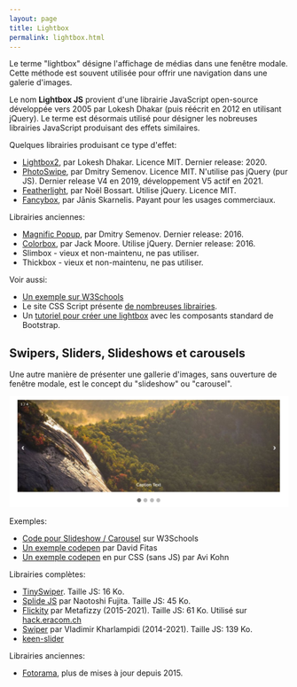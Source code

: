 ```yaml
---
layout: page
title: Lightbox
permalink: lightbox.html
---
```


Le terme "lightbox" désigne l'affichage de médias dans une fenêtre modale. Cette méthode est souvent utilisée pour offrir une navigation dans une galerie d'images.

Le nom **Lightbox JS** provient d'une librairie JavaScript open-source développée vers 2005 par Lokesh Dhakar (puis réécrit en 2012 en utilisant jQuery). Le terme est désormais utilisé pour désigner les nobreuses librairies JavaScript produisant des effets similaires.

Quelques librairies produisant ce type d'effet:

- [Lightbox2](https://lokeshdhakar.com/projects/lightbox2/), par Lokesh Dhakar. Licence MIT. Dernier release: 2020.
- [PhotoSwipe](https://photoswipe.com/), par Dmitry Semenov. Licence MIT. N'utilise pas jQuery (pur JS). Dernier release V4 en 2019, développement V5 actif en 2021.
- [Featherlight](https://noelboss.github.io/featherlight/), par Noël Bossart. Utilise jQuery. Licence MIT.
- [Fancybox](http://fancyapps.com/fancybox/), par Jānis Skarnelis. Payant pour les usages commerciaux.

Librairies anciennes:

- [Magnific Popup](https://dimsemenov.com/plugins/magnific-popup/), par Dmitry Semenov. Dernier release: 2016.
- [Colorbox](http://www.jacklmoore.com/colorbox/), par Jack Moore. Utilise jQuery. Dernier release: 2016.
- Slimbox - vieux et non-maintenu, ne pas utiliser.
- Thickbox - vieux et non-maintenu, ne pas utiliser.

Voir aussi:

- [Un exemple sur W3Schools](https://www.w3schools.com/howto/howto_js_lightbox.asp)
- Le site CSS Script présente [de nombreuses librairies](https://www.cssscript.com/tag/lightbox/).
- Un [tutoriel pour créer une lightbox](https://medium.com/@diegovogel/create-a-lightbox-gallery-with-standard-bootstrap-components-b9de322ddb9e) avec les composants standard de Bootstrap.

## Swipers, Sliders, Slideshows et carousels

Une autre manière de présenter une gallerie d'images, sans ouverture de fenêtre modale, est le concept du "slideshow" ou "carousel". 

![présentation en mode carousel](img/carousel-images.jpg)

Exemples:

- [Code pour Slideshow / Carousel](https://www.w3schools.com/howto/howto_js_slideshow.asp) sur W3Schools
- [Un exemple codepen](https://codepen.io/dfitzy/pen/xZqGVo) par David Fitas
- [Un exemple codepen](https://codepen.io/AMKohn/pen/EKJHf) en pur CSS (sans JS) par Avi Kohn

Librairies complètes:

- [TinySwiper](https://tiny-swiper.js.org/docs/demo/). Taille JS: 16 Ko.
- [Splide JS](https://splidejs.com/) par Naotoshi Fujita. Taille JS: 45 Ko.
- [Flickity](https://flickity.metafizzy.co) par Metafizzy (2015-2021). Taille JS: 61 Ko. Utilisé sur [hack.eracom.ch](https://hack.eracom.ch/)
- [Swiper](https://swiperjs.com/) par Vladimir Kharlampidi (2014-2021). Taille JS: 139 Ko.
- [keen-slider](https://keen-slider.io/)

Librairies anciennes:

- [Fotorama](https://github.com/artpolikarpov/fotorama), plus de mises à jour depuis 2015.